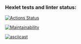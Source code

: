 ### Hexlet tests and linter status:
[![Actions Status](https://github.com/latnikou/frontend-project-44/workflows/hexlet-check/badge.svg)](https://github.com/latnikou/frontend-project-44/actions)

[![Maintainability](https://api.codeclimate.com/v1/badges/2d8e6a665dfdbe80b73d/maintainability)](https://codeclimate.com/github/latnikou/frontend-project-44/maintainability)

[![asciicast](https://asciinema.org/a/rKt0KWlMUkxxYFZTKAO9jmAw1.svg)](https://asciinema.org/a/rKt0KWlMUkxxYFZTKAO9jmAw1)